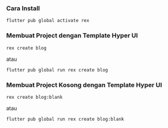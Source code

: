 

### Cara Install
```
flutter pub global activate rex
```

### Membuat Project dengan Template Hyper UI
```
rex create blog
```

atau

```
flutter pub global run rex create blog
```


### Membuat Project Kosong dengan Template Hyper UI
```
rex create blog:blank
```

atau

```
flutter pub global run rex create blog:blank
```